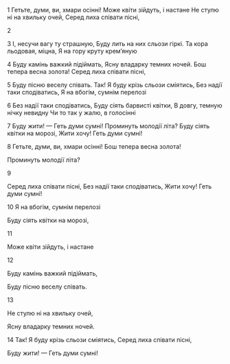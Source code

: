 ﻿1
Гетьте, думи, ви, хмари осінні!
Може квіти зійдуть, і настане
Не стулю ні на хвильку очей,
Серед лиха співати пісні,

2





3
І, несучи вагу ту страшную,
Буду лить на них сльози гіркі.
Та кора льодовая, міцна,
Я на гору круту крем’яную

4
Буду камінь важкий підіймать,
Ясну владарку темних ночей.
Бош тепера весна золота!
Серед лиха співати пісні,

5
Буду пісню веселу співать.
Так! Я буду крізь сльози сміятись,
Без надії таки сподіватись,
Я на вбогім, сумнім перелозі

6
Без надії таки сподіватись,
Буду сіять барвисті квітки,
В довгу, темную нічку невидну
Чи то так у жалю, в голосінні

7
Буду жити! — Геть думи сумні!
Проминуть молодії літа?
Буду сіять квітки на морозі,
Жити хочу! Геть думи сумні!

8
Гетьте, думи, ви, хмари осінні!
Бош тепера весна золота!

Проминуть молодії літа?

9

Серед лиха співати пісні,
Без надії таки сподіватись,
Жити хочу! Геть думи сумні!

10
Я на вбогім, сумнім перелозі

Буду сіять квітки на морозі,


11



Може квіти зійдуть, і настане


12

Буду камінь важкий підіймать,

Буду пісню веселу співать.


13

Не стулю ні на хвильку очей,

Ясну владарку темних ночей.

14
Так! Я буду крізь сльози сміятись,
Серед лиха співати пісні,

Буду жити! — Геть думи сумні!

